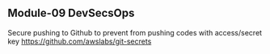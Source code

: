 
## Module-09 DevSecsOps
Secure pushing to Github to prevent from pushing codes with access/secret key
https://github.com/awslabs/git-secrets